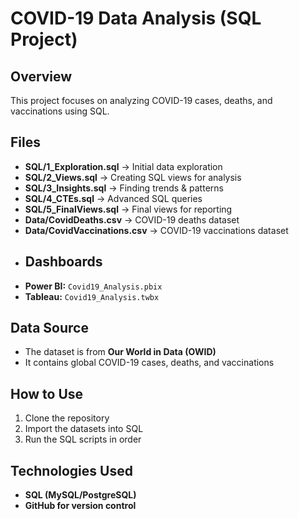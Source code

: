 # COVID-19 Data Analysis (SQL Project)

## Overview
This project focuses on analyzing COVID-19 cases, deaths, and vaccinations using SQL.

## Files
- **SQL/1_Exploration.sql** → Initial data exploration  
- **SQL/2_Views.sql** → Creating SQL views for analysis  
- **SQL/3_Insights.sql** → Finding trends & patterns  
- **SQL/4_CTEs.sql** → Advanced SQL queries  
- **SQL/5_FinalViews.sql** → Final views for reporting  
- **Data/CovidDeaths.csv** → COVID-19 deaths dataset  
- **Data/CovidVaccinations.csv** → COVID-19 vaccinations dataset
- ## Dashboards
- **Power BI:** `Covid19_Analysis.pbix`
- **Tableau:** `Covid19_Analysis.twbx` 

## Data Source
- The dataset is from **Our World in Data (OWID)**  
- It contains global COVID-19 cases, deaths, and vaccinations  

## How to Use
1. Clone the repository  
2. Import the datasets into SQL  
3. Run the SQL scripts in order  

## Technologies Used
- **SQL (MySQL/PostgreSQL)**  
- **GitHub for version control**  
